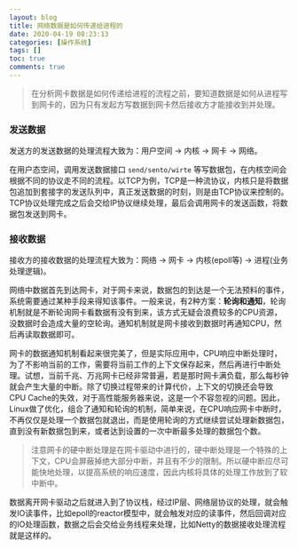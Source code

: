 ```yaml
---
layout: blog
title: 网络数据是如何传递给进程的
date: 2020-04-19 08:23:13
categories: [操作系统]
tags: []
toc: true
comments: true
---
```


> 在分析网卡数据是如何传递给进程的流程之前，要知道数据是如何从进程写到网卡的，因为只有发起方写数据到网卡然后接收方才能接收到并处理。

### 发送数据

发送方的发送数据的处理流程大致为：用户空间 -> 内核 -> 网卡 -> 网络。

在用户态空间，调用发送数据接口 `send/sento/wirte` 等写数据包，在内核空间会根据不同的协议走不同的流程。以TCP为例，TCP是一种流协议，内核只是将数据包追加到套接字的发送队列中，真正发送数据的时刻，则是由TCP协议来控制的。TCP协议处理完成之后会交给IP协议继续处理，最后会调用网卡的发送函数，将数据包发送到网卡。

### 接收数据

接收方的接收数据的处理流程大致为：网络 -> 网卡 -> 内核(epoll等) -> 进程(业务处理逻辑)。

网络中数据首先到达网卡，对于网卡来说，数据包的到达是一个无法预料的事件，系统需要通过某种手段来得知该事件。一般来说，有2种方案：**轮询和通知**，轮询机制就是不断轮询网卡看数据有没有到来，该方式无疑会浪费较多的CPU资源，没数据时会造成大量的空轮询。通知机制就是网卡接收到数据时再通知CPU，然后再读取数据即可。

网卡的数据通知机制看起来很完美了，但是实际应用中，CPU响应中断处理时，为了不影响当前的工作，需要将当前工作的上下文保存起来，然后再进行中断处理。试想，当前千兆、万兆网卡已经非常普遍，若是那时网卡满负载，那么每秒钟就会产生大量的中断。除了切换过程带来的计算代价，上下文的切换还会导致CPU Cache的失效，对于高性能服务器来说，这是一个不容忽视的问题。因此，Linux做了优化，组合了通知和轮询的机制，简单来说，在CPU响应网卡中断时，不再仅仅是处理一个数据包就退出，而是使用轮询的方式继续尝试处理新数据包，直到没有新数据包到来，或者达到设置的一次中断最多处理的数据包个数。

> 注意网卡的硬中断处理是在网卡驱动中进行的，硬中断处理是一个特殊的上下文，CPU会屏蔽掉绝大部分中断，并且有不少的限制。所以硬中断应尽可能快地处理，以提高系统的响应速度，因此内核将具体的处理工作放到了软中断中。

数据离开网卡驱动之后就进入到了协议栈，经过IP层、网络层协议的处理，就会触发IO读事件，比如epoll的reactor模型中，就会触发对应的读事件，然后回调对应的IO处理函数，数据之后会交给业务线程来处理，比如Netty的数据接收处理流程就是这样的。

